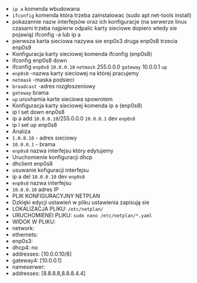 

- `ip a` komenda wbudowana
- `ifconfig` komenda która trzeba zainstalowac (sudo apt net-tools install)
 - pokazannie nazw interfejsów oraz ich konfiguracje (na serwerze linux czasami trzeba najpierw odpalic karty sieciowe dopiero wtedy sie pojawią) ifconfig -a lub ip a
 - pierwsza karta sieciowa nazywa sie enp0s3 druga enp0s8 trzecia enp0s9 
- Konfiguracja karty sieciowej komenda ifconfig (enp0s8)
- ifconfig enp0s8 down
- ifconfig `enp0s8` `10.0.0.10` `netmask` 255.0.0.0 `gateway` 10.0.0.1 `up`
- ```enp0s8``` -nazwa karty sieciowej na której pracujemy
- ```netmask``` -maska podsieci
- ```broadcast``` -adres rozgłoszeniowy
- ```gateway``` brama
- ```up``` uruvhamia karte sieciowa spowrotem
- Konfiguracja karty sieciowej komenda ip a (enp0s8)
- ip l set down enp0s8 
- ip a add `10.0.0.10`/255.0.0.0 `10.0.0.1` dev `enp0s8`
- ip l set up enp0s8
- Analiza
- `1.0.0.10` - adres sieciowy
- `10.0.0.1` - brama
- `enp0s8` nazwa interfejsu który edytujemy 
- Uruchomienie konfiguracji dhcp
- dhclient enp0s8
- usuwanie kofiguracji interfejsu
- ip a del  `10.0.0.10` dev `enp0s8`
- `enp0s8` nazwa interfejsu
- `10.0.0.10` adres IP
- PLIK KONFIGURACYJNY NETPLAN
- Dzkięki edycji ustawień w pliku ustawienia zapisują sie
- LOKALIZACJA PLIKU: `/etc/netplan/`
- URUCHOMIENEI PLIKU: `sudo nano /etc/netplan/*.yaml`
- WIDOK W PLIKU:
- network:
- ethernets:
- enp0s3:
- dhcp4: no
- addresses: [10.0.0.10/8]
- gateway4: [10.0.0.1]
- nameserwer:
- addresses: [8.8.8.8,8.8.8.4.4] 
